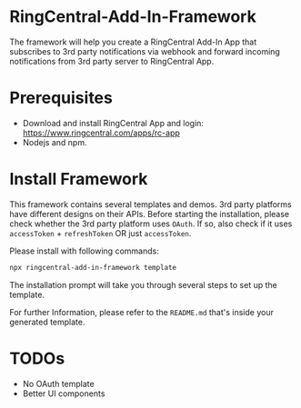 # RingCentral-Add-In-Framework

The framework will help you create a RingCentral Add-In App that subscribes to 3rd party notifications via webhook and forward incoming notifications from 3rd party server to RingCentral App.

# Prerequisites

- Download and install RingCentral App and login: https://www.ringcentral.com/apps/rc-app
- Nodejs and npm.

# Install Framework

This framework contains several templates and demos. 3rd party platforms have different designs on their APIs. Before starting the installation, please check whether the 3rd party platform uses `OAuth`. If so, also check if it uses `accessToken` + `refreshToken` OR just `accessToken`.

Please install with following commands:

```bash
npx ringcentral-add-in-framework template
```

The installation prompt will take you through several steps to set up the template.

For further Information, please refer to the `README.md` that's inside your generated template.

# TODOs
- No OAuth template
- Better UI components